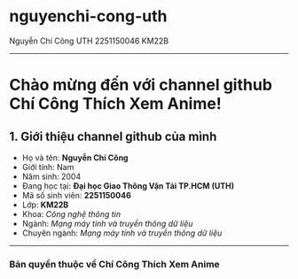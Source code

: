 # nguyenchi-cong-uth
Nguyễn Chí Công UTH 2251150046 KM22B

___

# Chào mừng đến với channel github Chí Công Thích Xem Anime!

## 1. Giới thiệu channel github của mình

+ Họ và tên: **Nguyễn Chí Công**
+ Giới tính: Nam
+ Năm sinh: 2004
+ Đang học tại: **Đại học Giao Thông Vận Tải TP.HCM (UTH)**
+ Mã số sinh viên: **2251150046**
+ Lớp: **KM22B**
+ Khoa: *Công nghệ thông tin*
+ Ngành: *Mạng máy tính và truyền thông dữ liệu*
+ Chuyên ngành: *Mạng máy tính và truyền thông dữ liệu*

___

### Bản quyền thuộc về Chí Công Thích Xem Anime
